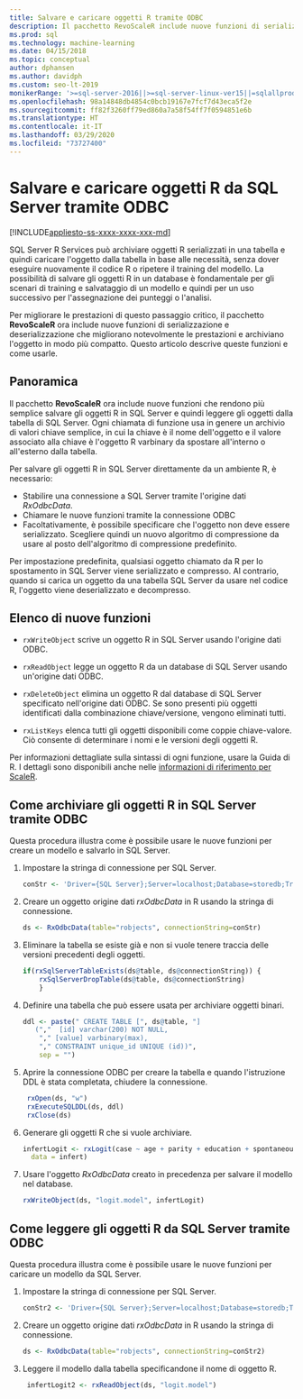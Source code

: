 ```yaml
---
title: Salvare e caricare oggetti R tramite ODBC
description: Il pacchetto RevoScaleR include nuove funzioni di serializzazione e deserializzazione che migliorano notevolmente le prestazioni e archiviano gli oggetti in modo più compatto.
ms.prod: sql
ms.technology: machine-learning
ms.date: 04/15/2018
ms.topic: conceptual
author: dphansen
ms.author: davidph
ms.custom: seo-lt-2019
monikerRange: '>=sql-server-2016||>=sql-server-linux-ver15||=sqlallproducts-allversions'
ms.openlocfilehash: 98a14848db4854c0bcb19167e7fcf7d43eca5f2e
ms.sourcegitcommit: ff82f3260ff79ed860a7a58f54ff7f0594851e6b
ms.translationtype: HT
ms.contentlocale: it-IT
ms.lasthandoff: 03/29/2020
ms.locfileid: "73727400"
---
```

# <a name="save-and-load-r-objects-from-sql-server-using-odbc"></a>Salvare e caricare oggetti R da SQL Server tramite ODBC
[!INCLUDE[appliesto-ss-xxxx-xxxx-xxx-md](../../includes/appliesto-ss-xxxx-xxxx-xxx-md.md)]

SQL Server R Services può archiviare oggetti R serializzati in una tabella e quindi caricare l'oggetto dalla tabella in base alle necessità, senza dover eseguire nuovamente il codice R o ripetere il training del modello. La possibilità di salvare gli oggetti R in un database è fondamentale per gli scenari di training e salvataggio di un modello e quindi per un uso successivo per l'assegnazione dei punteggi o l'analisi.

Per migliorare le prestazioni di questo passaggio critico, il pacchetto **RevoScaleR** ora include nuove funzioni di serializzazione e deserializzazione che migliorano notevolmente le prestazioni e archiviano l'oggetto in modo più compatto. Questo articolo descrive queste funzioni e come usarle.

## <a name="overview"></a>Panoramica

Il pacchetto **RevoScaleR** ora include nuove funzioni che rendono più semplice salvare gli oggetti R in SQL Server e quindi leggere gli oggetti dalla tabella di SQL Server. Ogni chiamata di funzione usa in genere un archivio di valori chiave semplice, in cui la chiave è il nome dell'oggetto e il valore associato alla chiave è l'oggetto R varbinary da spostare all'interno o all'esterno dalla tabella.

Per salvare gli oggetti R in SQL Server direttamente da un ambiente R, è necessario:

+ Stabilire una connessione a SQL Server tramite l'origine dati *RxOdbcData*.
+ Chiamare le nuove funzioni tramite la connessione ODBC
+ Facoltativamente, è possibile specificare che l'oggetto non deve essere serializzato. Scegliere quindi un nuovo algoritmo di compressione da usare al posto dell'algoritmo di compressione predefinito.

Per impostazione predefinita, qualsiasi oggetto chiamato da R per lo spostamento in SQL Server viene serializzato e compresso. Al contrario, quando si carica un oggetto da una tabella SQL Server da usare nel codice R, l'oggetto viene deserializzato e decompresso.

## <a name="list-of-new-functions"></a>Elenco di nuove funzioni

- `rxWriteObject` scrive un oggetto R in SQL Server usando l'origine dati ODBC.

- `rxReadObject` legge un oggetto R da un database di SQL Server usando un'origine dati ODBC.

- `rxDeleteObject` elimina un oggetto R dal database di SQL Server specificato nell'origine dati ODBC. Se sono presenti più oggetti identificati dalla combinazione chiave/versione, vengono eliminati tutti.

- `rxListKeys` elenca tutti gli oggetti disponibili come coppie chiave-valore. Ciò consente di determinare i nomi e le versioni degli oggetti R.

Per informazioni dettagliate sulla sintassi di ogni funzione, usare la Guida di R. I dettagli sono disponibili anche nelle [informazioni di riferimento per ScaleR](https://docs.microsoft.com/r-server/r-reference/revoscaler/revoscaler).

## <a name="how-to-store-r-objects-in-sql-server-using-odbc"></a>Come archiviare gli oggetti R in SQL Server tramite ODBC

Questa procedura illustra come è possibile usare le nuove funzioni per creare un modello e salvarlo in SQL Server.

1. Impostare la stringa di connessione per SQL Server.
   ```R
   conStr <- 'Driver={SQL Server};Server=localhost;Database=storedb;Trusted_Connection=true'
   ```
2. Creare un oggetto origine dati *rxOdbcData* in R usando la stringa di connessione.
   ```R
   ds <- RxOdbcData(table="robjects", connectionString=conStr)
   ```

3. Eliminare la tabella se esiste già e non si vuole tenere traccia delle versioni precedenti degli oggetti.

   ```R
   if(rxSqlServerTableExists(ds@table, ds@connectionString)) {
       rxSqlServerDropTable(ds@table, ds@connectionString)
       }
   ```
   
4. Definire una tabella che può essere usata per archiviare oggetti binari.

   ```R
   ddl <- paste(" CREATE TABLE [", ds@table, "] 
      (","  [id] varchar(200) NOT NULL,
       "," [value] varbinary(max),
       "," CONSTRAINT unique_id UNIQUE (id))", 
       sep = "") 
   ```
5. Aprire la connessione ODBC per creare la tabella e quando l'istruzione DDL è stata completata, chiudere la connessione.

   ```R
    rxOpen(ds, "w") 
    rxExecuteSQLDDL(ds, ddl) 
    rxClose(ds)
    ```
6. Generare gli oggetti R che si vuole archiviare.

   ```R
   infertLogit <- rxLogit(case ~ age + parity + education + spontaneous + induced, 
     data = infert)
   ```
6. Usare l'oggetto *RxOdbcData* creato in precedenza per salvare il modello nel database.

   ```R
   rxWriteObject(ds, "logit.model", infertLogit)
   ```

## <a name="how-to-read-r-objects-from-sql-server-using-odbc"></a>Come leggere gli oggetti R da SQL Server tramite ODBC

Questa procedura illustra come è possibile usare le nuove funzioni per caricare un modello da SQL Server.

1. Impostare la stringa di connessione per SQL Server.

   ```R
   conStr2 <- 'Driver={SQL Server};Server=localhost;Database=storedb;Trusted_Connection=true'
   ```
2. Creare un oggetto origine dati *rxOdbcData* in R usando la stringa di connessione.

   ```R
   ds <- RxOdbcData(table="robjects", connectionString=conStr2)
   ```
3. Leggere il modello dalla tabella specificandone il nome di oggetto R.

   ```R
    infertLogit2 <- rxReadObject(ds, "logit.model")
   ```
